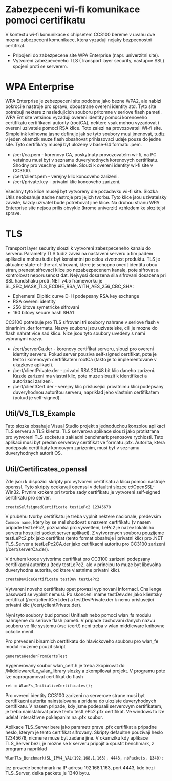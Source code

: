 # Zabezpeceni wi-fi komunikace pomoci certifikatu

V kontextu wi-fi komunikace s chipsetem CC3100 bereme v uvahu dve mozna zabezpeceni komunikace, ktera vyzaduji nejaky bezpecnostni certifikat.

- Pripojeni do zabezpecene site WPA Enterprise (napr. univerzitni site).
- Vytvoreni zabezpeceneho TLS (Transport layer security, nastupce SSL) spojeni proti se serverem.


# WPA Enterprise

WPA Enterprise je zebezpeceni site podobne jako bezne WPA2, ale nabizi pokrocile nastroje pro spravu, oboustrane overeni identity atd. Tyto site  potrebuji nektere z nasledujicich souboru pritomne v seriove flash pameti. WPA Ent site vetsinou vyzaduji overeni identity pomoci korenoveho certifikatu certifikacni autority (rootCA), nektere vsak mohou vyzadovat i overeni uzivatele pomoci RSA klice. Toto zalezi na provozovateli Wi-fi site. Simplelink knihovna jasne definuje jak se tyto soubory musi jmenovat, tudiz v jeden okamzik muze flash obsahovat prihlasovaci udaje pouze do jedne site. Tyto certifikaty museji byt ulozeny v base-64 formatu .pem.

- /cert/ca.pem - korenovy CA, poskytnuty provozovatelm wi-fi, na PC vetsinou musi byt v seznamu duveryhodnych korenovych certifikatu. Shodny pro vsechny uzivatele. Slouzi k overeni identity wi-fi site v CC3100.
- /cert/client.pem - verejny klic koncoveho zarizeni.
- /cert/private.key - privatni klic koncoveho zarizeni.

Vsechny tyto klice museji byt vytvoreny dle pozadavku wi-fi site. Slozka Utils neobsahuje zadne nastroje pro jejich tvorbu. Tyto klice jsou uzivatelsky zavisle, kazdy uzivatel bude potrebovat jine klice. Na druhou stranu WPA Enterprise site nejsou prilis obvykle (krome univerzit) vzhledem ke slozitejsi sprave.

# TLS

Transport layer security slouzi k vytvoreni zabezpeceneho kanalu do serveru. Parametry TLS tudiz zavisi na nastaveni serveru a tim padem aplikaci a mohou tudiz byt konstantni po celou zivotnost produktu. TLS je aktualne state-of-the-art sifrovani, ktere je schopno overit identitu obou stran, prenest sifrovaci klice po nezabezpecenem kanale, pote sifrovat a kontrolovat neporusenost dat. Nejvyssi dosazena sila sifrovani dosazena pri SSL handshaku proti .NET v4.5 frameworku je SL_SEC_MASK_TLS_ECDHE_RSA_WITH_AES_256_CBC_SHA:

- Ephemeral Elipltic curve D-H podepsany RSA key exchange
- RSA overeni identity
- 256 bitove symetricke sifrovani
- 160 bitovy secure hash SHA1

CC3100 potrebuje pro TLS sifrovani tri soubory nahrane v seriove flash v binarinim .der formatu. Nazvy souboru jsou uzivatelske, cili je mozne do flash nahrat vice sad klicu. Nize jsou tyto soubory uvedeny s nami vybranymi nazvy.

- /cert/serverCa.der - korenovy certifikat serveru, slouzi pro overeni identity serveru. Pokud server pouziva self-signed certifikat, pote je tento i korenovym certifikatem rootCa (takto je to implementovane v ukazkove aplikaci). 
- /cert/clientPrivate.der - privatni RSA 20148 bit klic daneho zarizeni. Kazde zarizeni ma vlastni klic, pote muze slouzit k identifikaci a autorizaci zarizeni.
- /cert/clientCert.der - verejny klic prislusejici privatnimu klici podepsany duveryhodnou autoritou serveru, napriklad jeho vlastnim certifikatem (pokud je self-signed).


## Util/VS\_TLS\_Example

Tato slozka obsahuje Visual Studio projekt s jednoduchou konzolou aplikaci TLS serveru a TLS klienta. TLS serverova aplikace slouzi jako protistrana pro vytvoreni TLS socketu a zakladni benchmark prenosove rychlosti. Teto aplikaci musi byt predan serverovy certifikat ve formatu .pfx. Autorita, ktera podepsala certifikaty koncovym zarizenim, musi byt v seznamu duveryhodnych autorit OS.


## Util/Certificates\_openssl

Zde jsou k dispozici skripty pro vytvoreni certifikatu a klicu pomoci nastroje openssl. Tyto skripty ocekavaji openssl v defaultni slozce c:\OpenSSL-Win32\. Prvnim krokem pri tvorbe sady certifikatu je vytvoreni self-signed certifikatu pro server.

```
createSelfsignedCertificate testLePc2 12345678
```

V prubehu tvorby certifikatu je treba vyplnit nektere nacionale, predevsim `Common name`, ktery by se mel shodovat s nazvem certifikatu (v nasem pripade testLePc2, poznamka pro vysvetleni, LePc2 je nazev lokalniho serveru hostujici socket server aplikaci). Z vytvorenych souboru pouzijeme testLePc2.pfx jako certifikat (tento format obsahuje i privatni klic) pro .NET TLS\_Server a testLePc2CA.der jako cetifikacni autoritu pro CC3100 zarizeni (/cert/serverCa.der).

V druhem kroce vytvorime certifikat pro CC3100 zarizeni podepsany certifikacni autoritou (tedy testLePc2, ale v principu to muze byt libovolna duveryhodna autorita, od ktere vlastnime privatni klic).  

```
createDeviceCertificate testDev testLePc2
```

Vytvareni noveho certifikatu opet provazi vyplnovani informaci. Challenge password se vyplnit nemusi. Po skonceni mame testDev.der jako klientsky certifikat (/cert/clientCert.der) a testDevPrivate.der k nemu prislusejici privatni klic (/cert/clientPrivate.der).

Nyni tyto soubory bud pomoci Uniflash nebo pomoci wlan\_fs modulu nahrajeme do seriove flash pameti. V pripade zachovani danych nazvu souboru ve file systemu (vse /cert/) neni treba v wlan middleware knihovne cokoliv menit.

Pro prevedeni binarnich certifikatu do hlavickoveho souboru pro wlan\_fe modul muzeme pouzit skript

```
generateHeaderFromCertsTest
```

Vygenerovany soubor wlan\_cert.h je treba zkopirovat do /Middleware/Le\_wlan\_library slozky a zkompilovat projekt. V programu pote lze naprogramovat certifikat do flash

```
ret = WlanFs_InitializeCertificates();
```

Pro overeni identity CC3100 zarizeni na serverove strane musi byt certifikacni autorita  nainstalovana a pridana do uloziste duveryhodnych certifikatu. V nasem pripade, kdy jsme podepsali serverovym certifikatem, je treba nainstalovat prave tento testLePc2.pfx certifikat.  Ve windows to lze udelat interaktivne poklepanim na .pfx soubor.

Aplikace TLS\_Server bere jako parametr prave .pfx certifikat a pripadne heslo, kterym je tento certifikat sifrovany. Skripty defaultne pouzivaji heslo 12345678, nicmene muze byt zadane jine. V okamziku kdy aplikace TLS\_Server bezi, je mozne se k serveru pripojit a spustit benchmark, z programu napriklad

```
WlanTls_Benchmark(SL_IPV4_VAL(192,168,1,163), 4443, nbPackets, 1340);
```

jez provede benchmark na IP adresu 192.168.1.163, port 4443, kde bezi TLS\_Server, delka packetu je 1340 bytu.